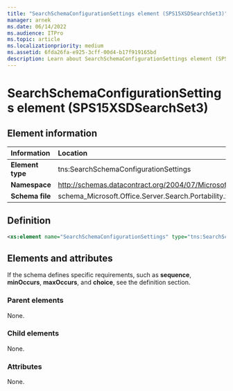 ```yaml
---
title: "SearchSchemaConfigurationSettings element (SPS15XSDSearchSet3)"
manager: arnek
ms.date: 06/14/2022
ms.audience: ITPro
ms.topic: article
ms.localizationpriority: medium
ms.assetid: 6fda26fa-e925-3cff-00d4-b17f919165bd
description: Learn about SearchSchemaConfigurationSettings element (SPS15XSDSearchSet3).
---
```


# SearchSchemaConfigurationSettings element (SPS15XSDSearchSet3)



## Element information

|Information|Location|
|:-----|:-----|
|**Element type**  |tns:SearchSchemaConfigurationSettings|
|**Namespace**  |http://schemas.datacontract.org/2004/07/Microsoft.Office.Server.Search.Portability  |
|**Schema file** |schema_Microsoft.Office.Server.Search.Portability.xsd  |

## Definition

```XML
<xs:element name="SearchSchemaConfigurationSettings" type="tns:SearchSchemaConfigurationSettings"></xs:element>

```

## Elements and attributes

If the schema defines specific requirements, such as **sequence**, **minOccurs**, **maxOccurs**, and **choice**, see the definition section.

### Parent elements

None.

### Child elements

None.

### Attributes

None.
